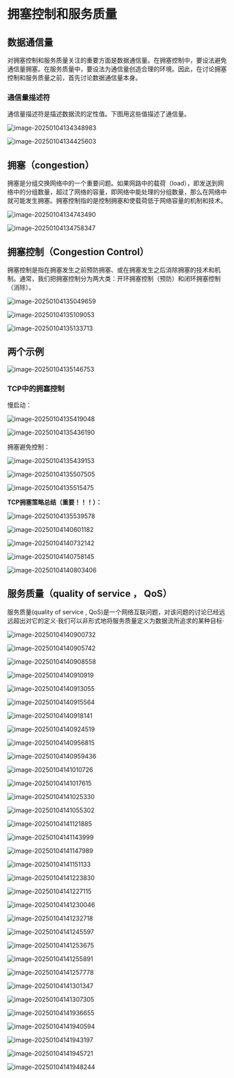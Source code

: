 # 拥塞控制和服务质量

## 数据通信量

对拥塞控制和服务质量关注的重要方面是数据通信量。在拥塞控制中，要设法避免通信量拥塞。在服务质量中，要设法为通信量创造合理的环境。因此，在讨论拥塞控制和服务质量之前，首先讨论数据通信量本身。

### 通信量描述符

通信量描述符是描述数据流的定性值。下图用这些值描述了通信量。



![image-20250104134348983](assets/image-20250104134348983.png)

![image-20250104134425603](assets/image-20250104134425603.png)

## 拥塞（congestion）

拥塞是分组交换网络中的一个重要问题。如果网路中的载荷（load），即发送到网络中的分组数量，超过了网络的容量，即网络中能处理的分组数量，那么在网络中就可能发生拥塞。拥塞控制指的是控制拥塞和使载荷低于网络容量的机制和技术。

![image-20250104134743490](assets/image-20250104134743490.png)

![image-20250104134758347](assets/image-20250104134758347.png)

## 拥塞控制（Congestion Control）

拥塞控制是指在拥塞发生之前预防拥塞、或在拥塞发生之后消除拥塞的技术和机制。通常，我们把拥塞控制分为两大类：开环拥塞控制（预防）和闭环拥塞控制（消除）。

![image-20250104135049659](assets/image-20250104135049659.png)

![image-20250104135109053](assets/image-20250104135109053.png)

![image-20250104135133713](assets/image-20250104135133713.png)

## 两个示例

![image-20250104135146753](assets/image-20250104135146753.png)

### TCP中的拥塞控制

慢启动：

![image-20250104135419048](assets/image-20250104135419048.png)

![image-20250104135436190](assets/image-20250104135436190.png)

拥塞避免控制：

![image-20250104135439153](assets/image-20250104135439153.png)

![image-20250104135507505](assets/image-20250104135507505.png)

![image-20250104135515475](assets/image-20250104135515475.png)

**TCP拥塞策略总结（重要！！！）：**

![image-20250104135539578](assets/image-20250104135539578.png)

![image-20250104140601182](assets/image-20250104140601182.png)

![image-20250104140732142](assets/image-20250104140732142.png)

![image-20250104140758145](assets/image-20250104140758145.png)

![image-20250104140803406](assets/image-20250104140803406.png)

## 服务质量（quality of service ， QoS）

服务质量(quality of service , QoS)是一个网络互联问题，对该问题的讨论已经远远超出对它的定义·我们可以非形式地将服务质量定义为数据流所追求的某种目标·

![image-20250104140900732](assets/image-20250104140900732.png)

![image-20250104140905742](assets/image-20250104140905742.png)

![image-20250104140908558](assets/image-20250104140908558.png)

![image-20250104140910919](assets/image-20250104140910919.png)

![image-20250104140913055](assets/image-20250104140913055.png)

![image-20250104140915564](assets/image-20250104140915564.png)

![image-20250104140918141](assets/image-20250104140918141.png)

![image-20250104140924519](assets/image-20250104140924519.png)

![image-20250104140956815](assets/image-20250104140956815.png)

![image-20250104140959436](assets/image-20250104140959436.png)

![image-20250104141010726](assets/image-20250104141010726.png)

![image-20250104141017615](assets/image-20250104141017615.png)

![image-20250104141025330](assets/image-20250104141025330.png)

![image-20250104141055302](assets/image-20250104141055302.png)

![image-20250104141121885](assets/image-20250104141121885.png)

![image-20250104141143999](assets/image-20250104141143999.png)

![image-20250104141147989](assets/image-20250104141147989.png)

![image-20250104141151133](assets/image-20250104141151133.png)

![image-20250104141223830](assets/image-20250104141223830.png)

![image-20250104141227115](assets/image-20250104141227115.png)

![image-20250104141230046](assets/image-20250104141230046.png)

![image-20250104141232718](assets/image-20250104141232718.png)

![image-20250104141245597](assets/image-20250104141245597.png)

![image-20250104141253675](assets/image-20250104141253675.png)

![image-20250104141255891](assets/image-20250104141255891.png)

![image-20250104141257778](assets/image-20250104141257778.png)

![image-20250104141301347](assets/image-20250104141301347.png)

![image-20250104141307305](assets/image-20250104141307305.png)

![image-20250104141936655](assets/image-20250104141936655.png)

![image-20250104141940594](assets/image-20250104141940594.png)

![image-20250104141943197](assets/image-20250104141943197.png)

![image-20250104141945721](assets/image-20250104141945721.png)

![image-20250104141948244](assets/image-20250104141948244.png)
